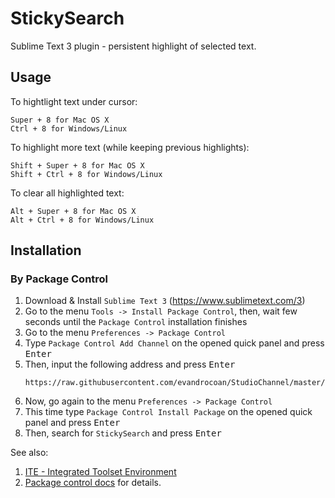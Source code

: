 # StickySearch

Sublime Text 3 plugin - persistent highlight of selected text.

## Usage

To hightlight text under cursor:

	Super + 8 for Mac OS X
	Ctrl + 8 for Windows/Linux

To highlight more text (while keeping previous highlights):

	Shift + Super + 8 for Mac OS X
	Shift + Ctrl + 8 for Windows/Linux

To clear all highlighted text:

	Alt + Super + 8 for Mac OS X
	Alt + Ctrl + 8 for Windows/Linux


## Installation

### By Package Control

1. Download & Install `Sublime Text 3` (https://www.sublimetext.com/3)
1. Go to the menu `Tools -> Install Package Control`, then,
   wait few seconds until the `Package Control` installation finishes
1. Go to the menu `Preferences -> Package Control`
1. Type `Package Control Add Channel` on the opened quick panel and press <kbd>Enter</kbd>
1. Then, input the following address and press <kbd>Enter</kbd>
   ```
   https://raw.githubusercontent.com/evandrocoan/StudioChannel/master/channel.json
   ```
1. Now, go again to the menu `Preferences -> Package Control`
1. This time type `Package Control Install Package` on the opened quick panel and press <kbd>Enter</kbd>
1. Then, search for `StickySearch` and press <kbd>Enter</kbd>

See also:
1. [ITE - Integrated Toolset Environment](https://github.com/evandrocoan/ITE)
1. [Package control docs](https://packagecontrol.io/docs/usage) for details.

